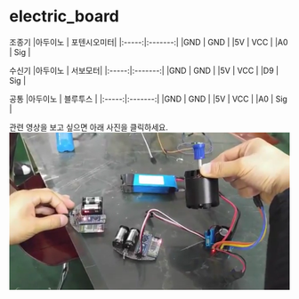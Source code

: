 # electric_board

조종기
|아두이노 | 포텐시오미터|
|:-----:|:-------:|
|GND     |   GND  |
|5V      |   VCC  |
|A0      |   Sig  |

수신기
|아두이노 | 서보모터|
|:-----:|:-------:|
|GND     |   GND  |
|5V      |   VCC  |
|D9      |   Sig  |


공통
|아두이노 | 블루투스 |
|:-----:|:-------:|
|GND     |   GND  |
|5V      |   VCC  |
|A0      |   Sig  |



관련 영상을 보고 싶으면 아래 사진을 클릭하세요.  
[![](https://raw.githubusercontent.com/mtinet/arduino_electric_board/master/arduino_electric_board.png)](https://youtu.be/sWrBUswaPr8)
